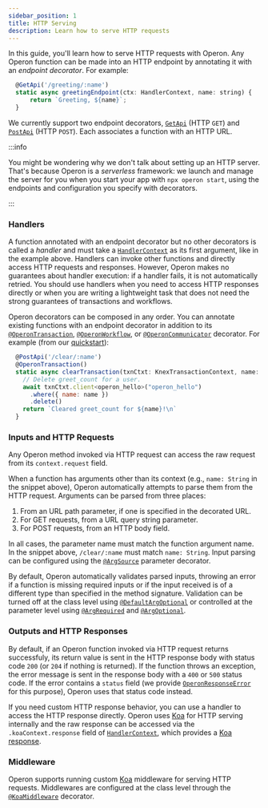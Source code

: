 ```yaml
---
sidebar_position: 1
title: HTTP Serving
description: Learn how to serve HTTP requests
---
```


In this guide, you'll learn how to serve HTTP requests with Operon.
Any Operon function can be made into an HTTP endpoint by annotating it with an _endpoint decorator_.
For example:

```javascript
  @GetApi('/greeting/:name')
  static async greetingEndpoint(ctx: HandlerContext, name: string) {
	  return `Greeting, ${name}`;
  }
```

We currently support two endpoint decorators, [`GetApi`](../api-reference/decorators#getapi) (HTTP `GET`) and [`PostApi`](../api-reference/decorators#postapi) (HTTP `POST`).
Each associates a function with an HTTP URL.

:::info

You might be wondering why we don't talk about setting up an HTTP server.
That's because Operon is a _serverless_ framework: we launch and manage the server for you when you start your app with `npx operon start`, using the endpoints and configuration you specify with decorators.

:::

### Handlers

A function annotated with an endpoint decorator but no other decorators is called a _handler_ and must take a [`HandlerContext`](..) as its first argument, like in the example above.
Handlers can invoke other functions and directly access HTTP requests and responses.
However, Operon makes no guarantees about handler execution: if a handler fails, it is not automatically retried.
You should use handlers when you need to access HTTP responses directly or when you are writing a lightweight task that does not need the strong guarantees of transactions and workflows.

Operon decorators can be composed in any order. You can annotate existing functions with an endpoint decorator in addition to its [`@OperonTransaction`](../api-reference/decorators#operontransaction), [`@OperonWorkflow`](../api-reference/decorators#operonworkflow), or [`@OperonCommunicator`](../api-reference/decorators#operoncommunicator) decorator.
For example (from our [quickstart](../getting-started/quickstart-programming-1)):

```javascript
  @PostApi('/clear/:name')
  @OperonTransaction()
  static async clearTransaction(txnCtxt: KnexTransactionContext, name: string) {
    // Delete greet_count for a user.
    await txnCtxt.client<operon_hello>("operon_hello")
      .where({ name: name })
      .delete()
    return `Cleared greet_count for ${name}!\n`
  }
```

### Inputs and HTTP Requests

Any Operon method invoked via HTTP request can access the raw request from its `context.request` field.

When a function has arguments other than its context (e.g., `name: String` in the snippet above), Operon automatically attempts to parse them from the HTTP request.
Arguments can be parsed from three places:

1. From an URL path parameter, if one is specified in the decorated URL.
2. For GET requests, from a URL query string parameter.
3. For POST requests, from an HTTP body field.

In all cases, the parameter name must match the function argument name. In the snippet above, `/clear/:name` must match `name: String`.
Input parsing can be configured using the [`@ArgSource`](../api-reference/decorators#argsource) parameter decorator.

By default, Operon automatically validates parsed inputs, throwing an error if a function is missing required inputs or if the input received is of a different type than specified in the method signature. 
Validation can be turned off at the class level using [`@DefaultArgOptional`](..) or controlled at the parameter level using [`@ArgRequired`](..) and [`@ArgOptional`](..).

### Outputs and HTTP Responses

By default, if an Operon function invoked via HTTP request returns successfuly, its return value is sent in the HTTP response body with status code `200` (or `204` if nothing is returned).
If the function throws an exception, the error message is sent in the response body with a `400` or `500` status code.
If the error contains a `status` field (we provide [`OperonResponseError`](..) for this purpose), Operon uses that status code instead.

If you need custom HTTP response behavior, you can use a handler to access the HTTP response directly.
Operon uses [Koa](https://koajs.com/) for HTTP serving internally and the raw response can be accessed via the `.koaContext.response` field of [`HandlerContext`](..), which provides a [Koa response](https://koajs.com/#response).

### Middleware

Operon supports running custom [Koa](https://koajs.com/) middleware for serving HTTP requests.
Middlewares are configured at the class level through the [`@KoaMiddleware`](../api-reference/decorators#koamiddleware) decorator.
